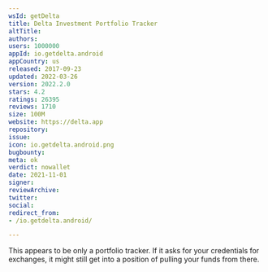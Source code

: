 ```yaml
---
wsId: getDelta
title: Delta Investment Portfolio Tracker
altTitle: 
authors: 
users: 1000000
appId: io.getdelta.android
appCountry: us
released: 2017-09-23
updated: 2022-03-26
version: 2022.2.0
stars: 4.2
ratings: 26395
reviews: 1710
size: 100M
website: https://delta.app
repository: 
issue: 
icon: io.getdelta.android.png
bugbounty: 
meta: ok
verdict: nowallet
date: 2021-11-01
signer: 
reviewArchive: 
twitter: 
social: 
redirect_from:
- /io.getdelta.android/

---
```


This appears to be only a portfolio tracker. If it asks for your credentials for
exchanges, it might still get into a position of pulling your funds from there.
